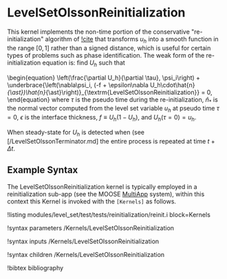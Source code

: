 # LevelSetOlssonReinitialization

This kernel implements the non-time portion of the conservative "re-initialization" algorithm
of [!cite](olsson2007conservative) that transforms $u_h$ into a smooth function in the range $[0, 1]$
rather than a signed distance, which is useful for certain types of problems such as phase
identification. The weak form of the re-initialization equation is: find $U_h$ such that

\begin{equation}
  \left(\frac{\partial U_h}{\partial \tau}, \psi_i\right) + \underbrace{\left(\nabla\psi_i, (-f + \epsilon\nabla U_h\cdot\hat{n}_{\ast})\hat{n}_{\ast}\right)}_{\textrm{LevelSetOlssonReinitialization}} = 0,
\end{equation}
where $\tau$ is the pseudo time
during the re-initialization, $\hat{n}_{\ast}$ is the normal vector
computed from the level set variable $u_h$ at pseudo time $\tau=0$,
$\epsilon$ is the interface thickness, $f\equiv U_h(1-U_h)$, and
$U_h(\tau=0) = u_h$.

When steady-state for $U_h$ is detected when (see [/LevelSetOlssonTerminator.md] the entire process
is repeated at time $t+\Delta t$.

## Example Syntax

The LevelSetOlssonReinitialization kernel is typically employed in a reinitialization sub-app (see
the MOOSE [MultiApp](/MultiApps/index.md) system), within this context this Kernel is invoked with
the `[Kernels]` as follows.

!listing modules/level_set/test/tests/reinitialization/reinit.i block=Kernels

!syntax parameters /Kernels/LevelSetOlssonReinitialization

!syntax inputs /Kernels/LevelSetOlssonReinitialization

!syntax children /Kernels/LevelSetOlssonReinitialization



!bibtex bibliography

